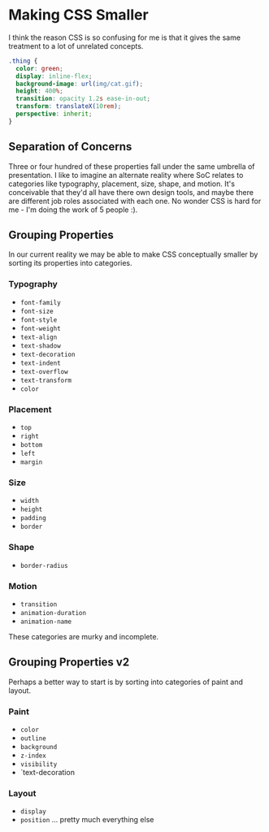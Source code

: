 # Making CSS Smaller

I think the reason CSS is so confusing for me is that it gives the same treatment to a lot of unrelated concepts.

```css
.thing {
  color: green;
  display: inline-flex;
  background-image: url(img/cat.gif);
  height: 400%;
  transition: opacity 1.2s ease-in-out;
  transform: translateX(10rem);
  perspective: inherit;
}
```

## Separation of Concerns

Three or four hundred of these properties fall under the same umbrella of presentation. I like to imagine an alternate reality where SoC relates to categories like typography, placement, size, shape, and motion. It's conceivable that they'd all have there own design tools, and maybe there are different job roles associated with each one. No wonder CSS is hard for me - I'm doing the work of 5 people :).

## Grouping Properties

In our current reality we may be able to make CSS conceptually smaller by sorting its properties into categories.

### Typography

- `font-family`
- `font-size`
- `font-style`
- `font-weight`
- `text-align`
- `text-shadow`
- `text-decoration`
- `text-indent`
- `text-overflow`
- `text-transform`
- `color`

### Placement

- `top`
- `right`
- `bottom`
- `left`
- `margin`

### Size

- `width`
- `height`
- `padding`
- `border`

### Shape 

- `border-radius`

### Motion

- `transition`
- `animation-duration`
- `animation-name`

These categories are murky and incomplete.


## Grouping Properties v2

Perhaps a better way to start is by sorting into categories of paint and layout.

### Paint

- `color`
- `outline`
- `background`
- `z-index`
- `visibility`
- `text-decoration

### Layout 

- `display`
- `position`
... pretty much everything else






